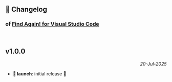 ## 📒 Changelog

### of [Find Again! for Visual Studio Code](https://github.com/igorskyflyer/vscode-find-again)

<br>

## v1.0.0

<p align="right"><em>20-Jul-2025</em></p>

- **🚀 launch**: initial release 🎉
